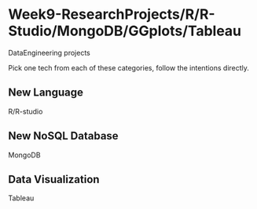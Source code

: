 # Week9-ResearchProjects/R/R-Studio/MongoDB/GGplots/Tableau
DataEngineering projects

Pick one tech from each of these categories, follow the intentions directly.

## New Language

R/R-studio

## New NoSQL Database

MongoDB

## Data Visualization

Tableau
